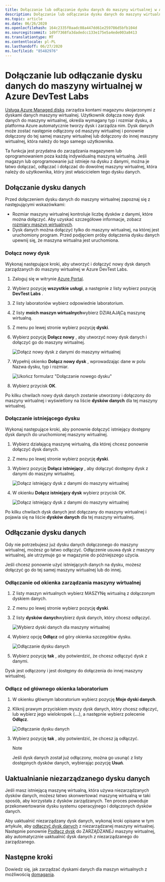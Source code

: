 ```yaml
---
title: Dołączanie lub odłączanie dysku danych do maszyny wirtualnej w Azure DevTest Labs
description: Dołączanie lub odłączanie dysku danych do maszyny wirtualnej w Azure DevTest Labs
ms.topic: article
ms.date: 06/26/2020
ms.openlocfilehash: 164c2335f0aadc08a447dd61e259786d5bfb104d
ms.sourcegitcommit: 1d9f7368fa3dadedcc133e175e5a4ede003a8413
ms.translationtype: MT
ms.contentlocale: pl-PL
ms.lasthandoff: 06/27/2020
ms.locfileid: "85482976"
---
```

# <a name="attach-or-detach-a-data-disk-to-a-virtual-machine-in-azure-devtest-labs"></a>Dołączanie lub odłączanie dysku danych do maszyny wirtualnej w Azure DevTest Labs
[Usługa Azure Managed disks](https://docs.microsoft.com/azure/virtual-machines/windows/managed-disks-overview) zarządza kontami magazynu skojarzonymi z dyskami danych maszyny wirtualnej. Użytkownik dołącza nowy dysk danych do maszyny wirtualnej, określa wymagany typ i rozmiar dysku, a platforma Azure automatycznie tworzy dysk i zarządza nim. Dysk danych może zostać następnie odłączony od maszyny wirtualnej i ponownie dołączony do tej samej maszyny wirtualnej lub dołączony do innej maszyny wirtualnej, która należy do tego samego użytkownika.

Ta funkcja jest przydatna do zarządzania magazynem lub oprogramowaniem poza każdą indywidualną maszyną wirtualną. Jeśli magazyn lub oprogramowanie już istnieje na dysku z danymi, można je łatwo dołączać, odłączać i dołączać do dowolnej maszyny wirtualnej, która należy do użytkownika, który jest właścicielem tego dysku danych.

## <a name="attach-a-data-disk"></a>Dołączanie dysku danych
Przed dołączeniem dysku danych do maszyny wirtualnej zapoznaj się z następującymi wskazówkami:

- Rozmiar maszyny wirtualnej kontroluje liczbę dysków z danymi, które można dołączyć. Aby uzyskać szczegółowe informacje, zobacz [rozmiary maszyn wirtualnych](https://docs.microsoft.com/azure/virtual-machines/windows/sizes).
- Dysk danych można dołączyć tylko do maszyny wirtualnej, na której jest uruchomiony program. Przed podjęciem próby dołączenia dysku danych upewnij się, że maszyna wirtualna jest uruchomiona.

### <a name="attach-a-new-disk"></a>Dołącz nowy dysk
Wykonaj następujące kroki, aby utworzyć i dołączyć nowy dysk danych zarządzanych do maszyny wirtualnej w Azure DevTest Labs.

1. Zaloguj się w witrynie [Azure Portal](https://go.microsoft.com/fwlink/p/?LinkID=525040).
1. Wybierz pozycję **wszystkie usługi**, a następnie z listy wybierz pozycję **DevTest Labs** .
1. Z listy laboratoriów wybierz odpowiednie laboratorium. 
1. Z listy **moich maszyn wirtualnych**wybierz DZIAŁAJĄCą maszynę wirtualną.
1. Z menu po lewej stronie wybierz pozycję **dyski**.
1. Wybierz pozycję **Dołącz nowy** , aby utworzyć nowy dysk danych i dołączyć go do maszyny wirtualnej.

    ![Dołącz nowy dysk z danymi do maszyny wirtualnej](./media/devtest-lab-attach-detach-data-disk/devtest-lab-attach-new.png)
1. Wypełnij okienko **Dołącz nowy dysk** , wprowadzając dane w polu Nazwa dysku, typ i rozmiar.

    ![Ukończ formularz "Dołączanie nowego dysku"](./media/devtest-lab-attach-detach-data-disk/devtest-lab-attach-new-form.png)
1. Wybierz przycisk **OK**.

Po kilku chwilach nowy dysk danych zostanie utworzony i dołączony do maszyny wirtualnej i wyświetlony na liście **dysków danych** dla tej maszyny wirtualnej.

### <a name="attach-an-existing-disk"></a>Dołączanie istniejącego dysku
Wykonaj następujące kroki, aby ponownie dołączyć istniejący dostępny dysk danych do uruchomionej maszyny wirtualnej. 

1. Wybierz działającą maszynę wirtualną, dla której chcesz ponownie dołączyć dysk danych.
1. Z menu po lewej stronie wybierz pozycję **dyski**.
1. Wybierz pozycję **Dołącz istniejący** , aby dołączyć dostępny dysk z danymi do maszyny wirtualnej.

    ![Dołącz istniejący dysk z danymi do maszyny wirtualnej](./media/devtest-lab-attach-detach-data-disk/devtest-lab-attach-existing-button.png)

1. W okienku **Dołącz istniejący dysk** wybierz przycisk OK.

    ![Dołącz istniejący dysk z danymi do maszyny wirtualnej](./media/devtest-lab-attach-detach-data-disk/devtest-lab-attach-existing.png)

Po kilku chwilach dysk danych jest dołączany do maszyny wirtualnej i pojawia się na liście **dysków danych** dla tej maszyny wirtualnej.

## <a name="detach-a-data-disk"></a>Odłączanie dysku danych
Gdy nie potrzebujesz już dysku danych dołączonego do maszyny wirtualnej, możesz go łatwo odłączyć. Odłączenie usuwa dysk z maszyny wirtualnej, ale utrzymuje go w magazynie do późniejszego użycia.

Jeśli chcesz ponownie użyć istniejących danych na dysku, możesz dołączyć go do tej samej maszyny wirtualnej lub do innej.

### <a name="detach-from-the-vms-management-pane"></a>Odłączanie od okienka zarządzania maszyny wirtualnej
1. Z listy maszyn wirtualnych wybierz MASZYNę wirtualną z dołączonym dyskiem danych.
1. Z menu po lewej stronie wybierz pozycję **dyski**.
1. Z listy **dysków danych**wybierz dysk danych, który chcesz odłączyć.

    ![Wybierz dyski danych dla maszyny wirtualnej](./media/devtest-lab-attach-detach-data-disk/devtest-lab-detach-button.png) 
1. Wybierz opcję **Odłącz** od góry okienka szczegółów dysku.

    ![Odłączanie dysku danych](./media/devtest-lab-attach-detach-data-disk/devtest-lab-detach-data-disk2.png)
1. Wybierz pozycję **tak** , aby potwierdzić, że chcesz odłączyć dysk z danymi.

Dysk jest odłączony i jest dostępny do dołączenia do innej maszyny wirtualnej. 
### <a name="detach-from-the-labs-main-pane"></a>Odłącz od głównego okienka laboratorium
1. W okienku głównym laboratorium wybierz pozycję **Moje dyski danych**.
1. Kliknij prawym przyciskiem myszy dysk danych, który chcesz odłączyć, lub wybierz jego wielokropek (**...**), a następnie wybierz polecenie **Odłącz**.

    ![Odłączanie dysku danych](./media/devtest-lab-attach-detach-data-disk/devtest-lab-detach-data-disk.png)
1. Wybierz pozycję **tak** , aby potwierdzić, że chcesz ją odłączyć.

   > [!NOTE]
   > Jeśli dysk danych został już odłączony, można go usunąć z listy dostępnych dysków danych, wybierając pozycję **Usuń**.
   >
   >

## <a name="upgrade-an-unmanaged-data-disk"></a>Uaktualnianie niezarządzanego dysku danych
Jeśli masz istniejącą maszynę wirtualną, która używa niezarządzanych dysków danych, możesz łatwo skonwertować maszynę wirtualną w taki sposób, aby korzystała z dysków zarządzanych. Ten proces powoduje przekonwertowanie dysku systemu operacyjnego i dołączonych dysków danych.

Aby uaktualnić niezarządzany dysk danych, wykonaj kroki opisane w tym artykule, aby [odłączyć dysk danych](#detach-a-data-disk) z niezarządzanej maszyny wirtualnej. Następnie ponownie [Podłącz dysk](#attach-an-existing-disk) do ZARZĄDZANEJ maszyny wirtualnej, aby automatycznie uaktualnić dysk danych z niezarządzanego do zarządzanego.

## <a name="next-steps"></a>Następne kroki
Dowiedz się, jak zarządzać dyskami danych dla maszyn wirtualnych z możliwością [domagania](devtest-lab-add-claimable-vm.md#unclaim-a-vm).

